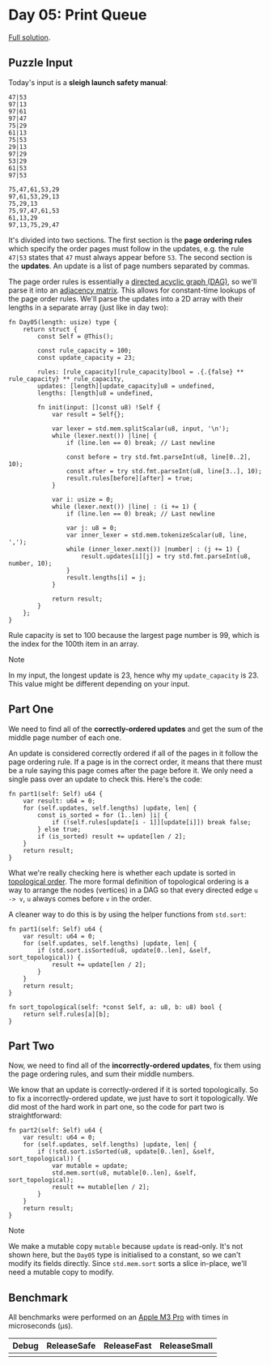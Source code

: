 # Day 05: Print Queue

[Full solution](../src/days/day05.zig).

## Puzzle Input

Today's input is a **sleigh launch safety manual**:

```plaintext
47|53
97|13
97|61
97|47
75|29
61|13
75|53
29|13
97|29
53|29
61|53
97|53

75,47,61,53,29
97,61,53,29,13
75,29,13
75,97,47,61,53
61,13,29
97,13,75,29,47
```

It's divided into two sections. The first section is the **page ordering rules** which specify the order pages must follow in the updates, e.g. the rule `47|53` states that `47` must always appear before `53`. The second section is the **updates**. An update is a list of page numbers separated by commas.

The page order rules is essentially a [directed acyclic graph (DAG)](https://en.wikipedia.org/wiki/Directed_acyclic_graph), so we'll parse it into an [adjacency matrix](https://en.wikipedia.org/wiki/Adjacency_matrix). This allows for constant-time lookups of the page order rules. We'll parse the updates into a 2D array with their lengths in a separate array (just like in day two):

```zig
fn Day05(length: usize) type {
    return struct {
        const Self = @This();

        const rule_capacity = 100;
        const update_capacity = 23;

        rules: [rule_capacity][rule_capacity]bool = .{.{false} ** rule_capacity} ** rule_capacity,
        updates: [length][update_capacity]u8 = undefined,
        lengths: [length]u8 = undefined,

        fn init(input: []const u8) !Self {
            var result = Self{};

            var lexer = std.mem.splitScalar(u8, input, '\n');
            while (lexer.next()) |line| {
                if (line.len == 0) break; // Last newline

                const before = try std.fmt.parseInt(u8, line[0..2], 10);
                const after = try std.fmt.parseInt(u8, line[3..], 10);
                result.rules[before][after] = true;
            }

            var i: usize = 0;
            while (lexer.next()) |line| : (i += 1) {
                if (line.len == 0) break; // Last newline

                var j: u8 = 0;
                var inner_lexer = std.mem.tokenizeScalar(u8, line, ',');
                while (inner_lexer.next()) |number| : (j += 1) {
                    result.updates[i][j] = try std.fmt.parseInt(u8, number, 10);
                }
                result.lengths[i] = j;
            }

            return result;
        }
    };
}
```

Rule capacity is set to 100 because the largest page number is 99, which is the index for the 100th item in an array.

> [!NOTE]
> In my input, the longest update is 23, hence why my `update_capacity` is 23. This value might be different depending on your input.

## Part One

We need to find all of the **correctly-ordered updates** and get the sum of the middle page number of each one.

An update is considered correctly ordered if all of the pages in it follow the page ordering rule. If a page is in the correct order, it means that there must be a rule saying this page comes after the page before it. We only need a single pass over an update to check this. Here's the code:

```zig
fn part1(self: Self) u64 {
    var result: u64 = 0;
    for (self.updates, self.lengths) |update, len| {
        const is_sorted = for (1..len) |i| {
            if (!self.rules[update[i - 1]][update[i]]) break false;
        } else true;
        if (is_sorted) result += update[len / 2];
    }
    return result;
}
```

What we're really checking here is whether each update is sorted in [topological order](https://en.wikipedia.org/wiki/Topological_ordering). The more formal definition of topological ordering is a way to arrange the nodes (vertices) in a DAG so that every directed edge `u -> v`, `u` always comes before `v` in the order.

A cleaner way to do this is by using the helper functions from `std.sort`:

```zig
fn part1(self: Self) u64 {
    var result: u64 = 0;
    for (self.updates, self.lengths) |update, len| {
        if (std.sort.isSorted(u8, update[0..len], &self, sort_topological)) {
            result += update[len / 2];
        }
    }
    return result;
}

fn sort_topological(self: *const Self, a: u8, b: u8) bool {
    return self.rules[a][b];
}
```

## Part Two

Now, we need to find all of the **incorrectly-ordered updates**, fix them using the page ordering rules, and sum their middle numbers.

We know that an update is correctly-ordered if it is sorted topologically. So to fix a incorrectly-ordered update, we just have to sort it topologically. We did most of the hard work in part one, so the code for part two is straightforward:

```zig
fn part2(self: Self) u64 {
    var result: u64 = 0;
    for (self.updates, self.lengths) |update, len| {
        if (!std.sort.isSorted(u8, update[0..len], &self, sort_topological)) {
            var mutable = update;
            std.mem.sort(u8, mutable[0..len], &self, sort_topological);
            result += mutable[len / 2];
        }
    }
    return result;
}
```

> [!NOTE]
> We make a mutable copy `mutable` because `update` is read-only. It's not shown here, but the `Day05` type is initialised to a constant, so we can't modify its fields directly. Since `std.mem.sort` sorts a slice in-place, we'll need a mutable copy to modify.

## Benchmark

All benchmarks were performed on an [Apple M3 Pro](https://en.wikipedia.org/wiki/Apple_M3) with times in microseconds (µs).

| Debug | ReleaseSafe | ReleaseFast | ReleaseSmall |
| ----- | ----------- | ----------- | ------------ |
|       |             |             |              |
